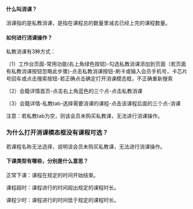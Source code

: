 #### 什么叫消课？

消课指的是私教消课，是指在课程总的数量里减去已经上完的课程数量。

#### 如何进行消课操作？

私教消课有3种方式：

（1）工作台页面-常用功能(右上角绿色按钮)-勾选私教消课添加到页面（若页面有私教消课按钮忽略此步骤)-点击私教消课按钮-刷卡或输入会员手机号，卡芯片号回车或点击搜索按钮-若正确点击确定打开消课模态框，不正确重新搜索

（2）会籍详情首页-点击右上角蓝色的三个点-点击私教消课

（3）会籍详情-私教tab-选择需要消课的课程-点击该课程后面的三个点-消课

注意：若私教tab为空，则该会员未购买私教课，无法进行消课操作。

### 为什么打开消课模态框没有课程可选？

若课程名称无法选择，说明该会员未购买私教课，无法进行消课操作。

#### 下课类型有哪些，分别是什么意思？

正常下课：课程在规定的时间开始结束。

课程超时：课程进行的时间超出规定的课程时长。

课程少时：课程进行的时间低于规定的课程时长。
